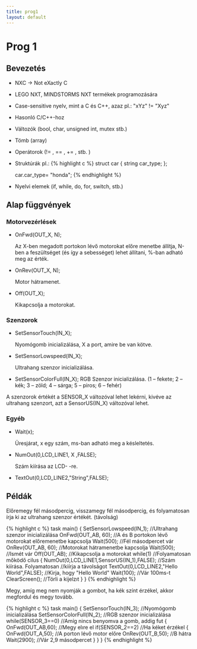```yaml
---
title: prog1
layout: default
---
```


# Prog 1

## Bevezetés

- NXC -> Not eXactly C
- LEGO NXT, MINDSTORMS NXT termékek programozására
- Case-sensitive nyelv, mint a C és C++, azaz pl.: "xYz" != "Xyz"
- Hasonló C/C++-hoz
- Változók (bool, char, unsigned int, mutex stb.)
- Tömb (array)
- Operátorok (!= , == , += , stb. )
- Struktúrák pl.:
  {% highlight c %}
  struct car
  {
  string car_type;
  };

  car.car_type= "honda";
  {% endhighlight %}
- Nyelvi elemek (if, while, do, for, switch, stb.)

## Alap függvények

### Motorvezérlések

- OnFwd(OUT_X, N);

  Az X-ben megadott portokon lévő motorokat előre menetbe állítja, N-ben a feszültséget (és így a sebességet) lehet állítani, %-ban adható meg az érték.
- OnRev(OUT_X, N);

  Motor hátramenet.
- Off(OUT_X);

  Kikapcsolja a motorokat.

### Szenzorok

- SetSensorTouch(IN_X);

  Nyomógomb inicializálása, X a port, amire be van kötve.
- SetSensorLowspeed(IN_X);

  Ultrahang szenzor inicializálása.

- SetSensorColorFull(IN_X);
  RGB Szenzor inicializálása. (1 – fekete; 2 – kék; 3 – zöld; 4 – sárga; 5 – piros; 6 – fehér)

A szenzorok értékét a SENSOR_X változóval lehet lekérni, kivéve az ultrahang szenzort, azt a
SensorUS(IN_X) változóval lehet.

### Egyéb

- Wait(x);

  Üresjárat, x egy szám, ms-ban adható meg a késleltetés.
- NumOut(0,LCD_LINE1, X ,FALSE);

  Szám kiírása az LCD- -re.
- TextOut(0,LCD_LINE2,"String",FALSE);

## Példák

Előremegy fél másodpercig, visszamegy fél másodpercig, és folyamatosan írja ki az ultrahang szenzor értékét. (távolság)

{% highlight c %}
task main()
{
SetSensorLowspeed(IN_1); //Ultrahang szenzor inicializálása
OnFwd(OUT_AB, 60); //A és B portokon lévő motorokat előremenetbe kapcsolja
Wait(500);
//Fél másodpercet vár
OnRev(OUT_AB, 60); //Motorokat hátramenetbe kapcsolja
Wait(500);
//Ismét vár
Off(OUT_AB);
//Kikapcsolja a motorokat
while(1)
//Folyamatosan mőködő cilus
{
NumOut(0,LCD_LINE1,SensorUS(IN_1),FALSE); //Szám kiírása. Folyamatosan
//kiírja a távolságot
TextOut(0,LCD_LINE2,"Hello World",FALSE); //Kirja, hogy "Hello World"
Wait(100);
//Vár 100ms-t
ClearScreen();
//Törli a kijelzıt
}
}
{% endhighlight %}

Megy, amíg meg nem nyomják a gombot, ha kék színt érzékel, akkor megfordul és megy tovább.

{% highlight c %}
task main()
{
SetSensorTouch(IN_3); //Nyomógomb inicializálása
SetSensorColorFull(IN_2); //RGB szenzor inicializálása
while(SENSOR_3==0)
//Amíg nincs benyomva a gomb, addig fut
{
OnFwd(OUT_AB,60);
//Megy elıre
el
if(SENSOR_2==2)
//Ha kéket érzékel
{
OnFwd(OUT_A,50);
//A porton lévő motor előre
OnRev(OUT_B,50);
//B hátra
Wait(2900);
//Vár 2,9 másodpercet
}
}
}
{% endhighlight %}
